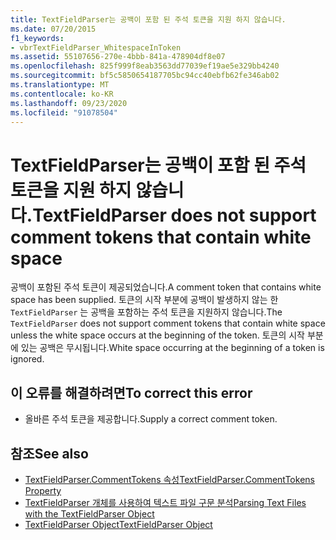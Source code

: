 ```yaml
---
title: TextFieldParser는 공백이 포함 된 주석 토큰을 지원 하지 않습니다.
ms.date: 07/20/2015
f1_keywords:
- vbrTextFieldParser_WhitespaceInToken
ms.assetid: 55107656-270e-4bbb-841a-478904df8e07
ms.openlocfilehash: 825f999f8eab3563dd77039ef19ae5e329bb4240
ms.sourcegitcommit: bf5c5850654187705bc94cc40ebfb62fe346ab02
ms.translationtype: MT
ms.contentlocale: ko-KR
ms.lasthandoff: 09/23/2020
ms.locfileid: "91078504"
---
```

# <a name="textfieldparser-does-not-support-comment-tokens-that-contain-white-space"></a><span data-ttu-id="52fd4-102">TextFieldParser는 공백이 포함 된 주석 토큰을 지원 하지 않습니다.</span><span class="sxs-lookup"><span data-stu-id="52fd4-102">TextFieldParser does not support comment tokens that contain white space</span></span>

<span data-ttu-id="52fd4-103">공백이 포함된 주석 토큰이 제공되었습니다.</span><span class="sxs-lookup"><span data-stu-id="52fd4-103">A comment token that contains white space has been supplied.</span></span> <span data-ttu-id="52fd4-104">토큰의 시작 부분에 공백이 발생하지 않는 한 `TextFieldParser` 는 공백을 포함하는 주석 토큰을 지원하지 않습니다.</span><span class="sxs-lookup"><span data-stu-id="52fd4-104">The `TextFieldParser` does not support comment tokens that contain white space unless the white space occurs at the beginning of the token.</span></span> <span data-ttu-id="52fd4-105">토큰의 시작 부분에 있는 공백은 무시됩니다.</span><span class="sxs-lookup"><span data-stu-id="52fd4-105">White space occurring at the beginning of a token is ignored.</span></span>  
  
## <a name="to-correct-this-error"></a><span data-ttu-id="52fd4-106">이 오류를 해결하려면</span><span class="sxs-lookup"><span data-stu-id="52fd4-106">To correct this error</span></span>  
  
- <span data-ttu-id="52fd4-107">올바른 주석 토큰을 제공합니다.</span><span class="sxs-lookup"><span data-stu-id="52fd4-107">Supply a correct comment token.</span></span>  
  
## <a name="see-also"></a><span data-ttu-id="52fd4-108">참조</span><span class="sxs-lookup"><span data-stu-id="52fd4-108">See also</span></span>

- [<span data-ttu-id="52fd4-109">TextFieldParser.CommentTokens 속성</span><span class="sxs-lookup"><span data-stu-id="52fd4-109">TextFieldParser.CommentTokens Property</span></span>](xref:Microsoft.VisualBasic.FileIO.TextFieldParser.CommentTokens%2A)
- [<span data-ttu-id="52fd4-110">TextFieldParser 개체를 사용하여 텍스트 파일 구문 분석</span><span class="sxs-lookup"><span data-stu-id="52fd4-110">Parsing Text Files with the TextFieldParser Object</span></span>](../developing-apps/programming/drives-directories-files/parsing-text-files-with-the-textfieldparser-object.md)
- [<span data-ttu-id="52fd4-111">TextFieldParser Object</span><span class="sxs-lookup"><span data-stu-id="52fd4-111">TextFieldParser Object</span></span>](../language-reference/objects/textfieldparser-object.md)
